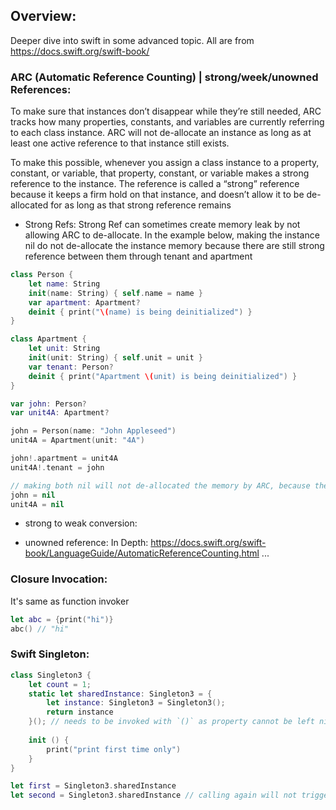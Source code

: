 ## Overview:
Deeper dive into swift in some advanced topic. All are from https://docs.swift.org/swift-book/

### ARC (Automatic Reference Counting) | strong/week/unowned References:
To make sure that instances don’t disappear while they’re still needed, ARC tracks how many properties, constants, and variables are currently referring to each class instance. ARC will not de-allocate an instance as long as at least one active reference to that instance still exists.

To make this possible, whenever you assign a class instance to a property, constant, or variable, that property, constant, or variable makes a strong reference to the instance. The reference is called a “strong” reference because it keeps a firm hold on that instance, and doesn’t allow it to be de-allocated for as long as that strong reference remains

* Strong Refs:
Strong Ref can sometimes create memory leak by not allowing ARC to de-allocate. In the example below, making the instance nil do not de-allocate the instance memory because there are still strong reference between them through tenant and apartment
```swift
class Person {
    let name: String
    init(name: String) { self.name = name }
    var apartment: Apartment?
    deinit { print("\(name) is being deinitialized") }
}

class Apartment {
    let unit: String
    init(unit: String) { self.unit = unit }
    var tenant: Person?
    deinit { print("Apartment \(unit) is being deinitialized") }
}

var john: Person?
var unit4A: Apartment?

john = Person(name: "John Appleseed")
unit4A = Apartment(unit: "4A")

john!.apartment = unit4A
unit4A!.tenant = john

// making both nil will not de-allocated the memory by ARC, because there are still strong reference between them through tenant and apartment property
john = nil
unit4A = nil
```
* strong to weak conversion:

* unowned reference:
In Depth: https://docs.swift.org/swift-book/LanguageGuide/AutomaticReferenceCounting.html ...

### Closure Invocation:
It's same as function invoker
```swift
let abc = {print("hi")}
abc() // "hi"
```

### Swift Singleton:
```swift
class Singleton3 {
    let count = 1;
    static let sharedInstance: Singleton3 = {
        let instance: Singleton3 = Singleton3();
        return instance
    }(); // needs to be invoked with `()` as property cannot be left nil
    
    init () {
        print("print first time only")
    }
}

let first = Singleton3.sharedInstance
let second = Singleton3.sharedInstance // calling again will not trigger the init block again.
```